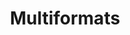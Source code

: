 ---
codehost: https://github.com/multiformats/multiformats
logohandle: multiformatsio
sort: multiformats
title: Multiformats
website: https://multiformats.io/
---